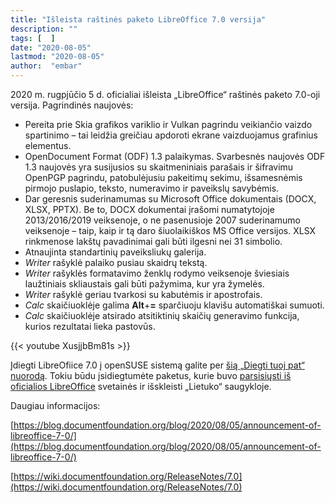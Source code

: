 ```yaml
---
title: "Išleista raštinės paketo LibreOffice 7.0 versija"
description: ""
tags: [  ]
date: "2020-08-05"
lastmod: "2020-08-05"
author:  "embar"
---
```

2020 m. rugpjūčio 5 d. oficialiai išleista „LibreOffice“ raštinės paketo 7.0-oji versija. Pagrindinės naujovės:

*   Pereita prie Skia grafikos variklio ir Vulkan pagrindu veikiančio vaizdo spartinimo – tai leidžia greičiau apdoroti ekrane vaizduojamus grafinius elementus.
*   OpenDocument Format (ODF) 1.3 palaikymas. Svarbesnės naujovės ODF 1.3 naujovės yra susijusios su skaitmeniniais parašais ir šifravimu OpenPGP pagrindu, patobulėjusiu pakeitimų sekimu, išsamesnėmis pirmojo puslapio, teksto, numeravimo ir paveikslų savybėmis.
*   Dar geresnis suderinamumas su Microsoft Office dokumentais (DOCX, XLSX, PPTX). Be to, DOCX dokumentai įrašomi numatytojoje 2013/2016/2019 veiksenoje, o ne pasenusioje 2007 suderinamumo veiksenoje – taip, kaip ir tą daro šiuolaikiškos MS Office versijos. XLSX rinkmenose lakštų pavadinimai gali būti ilgesni nei 31 simbolio.
*   Atnaujinta standartinių paveiksliukų galerija.
*   _Writer_ rašyklė palaiko pusiau skaidrų tekstą.
*   _Writer_ rašyklės formatavimo ženklų rodymo veiksenoje šviesiais laužtiniais skliaustais gali būti pažymima, kur yra žymelės.
*   _Writer_ rašyklė geriau tvarkosi su kabutėmis ir apostrofais.
*   _Calc_ skaičiuoklėje galima **Alt**+**\=** sparčiuoju klavišu automatiškai sumuoti.
*   _Calc_ skaičiuoklėje atsirado atsitiktinių skaičių generavimo funkcija, kurios rezultatai lieka pastovūs.

{{< youtube XusjjbBm81s >}}

Įdiegti LibreOfiice 7.0 į openSUSE sistemą galite per [šią „Diegti tuoj pat“ nuorodą](https://www.lietukas.lt/ymp/gauti.php?ymp=LibreOffice70). Tokiu būdu įsidiegtumėte paketus, kurie buvo [parsisiųsti iš oficialios LibreOffice](https://www.libreoffice.org/download/download/?type=rpm-x86_64&lang=lt) svetainės ir išskleisti „Lietuko“ saugykloje.

Daugiau informacijos:

[https://blog.documentfoundation.org/blog/2020/08/05/announcement-of-libreoffice-7-0/](https://blog.documentfoundation.org/blog/2020/08/05/announcement-of-libreoffice-7-0/)

[https://wiki.documentfoundation.org/ReleaseNotes/7.0](https://wiki.documentfoundation.org/ReleaseNotes/7.0)
